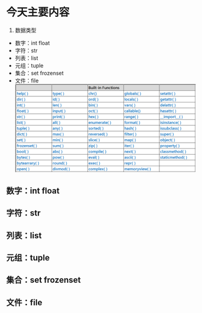 # 今天主要内容
1. 数据类型
- 数字：int float
- 字符：str
- 列表：list
- 元组：tuple
- 集合：set frozenset
- 文件：file
![avatar](/day03/imgs/inter_function.png)

## 数字：int float

## 字符：str
## 列表：list
## 元组：tuple
## 集合：set frozenset
## 文件：file
